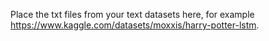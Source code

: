 Place the txt files from your text datasets here, for example https://www.kaggle.com/datasets/moxxis/harry-potter-lstm.